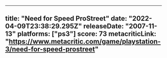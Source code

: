 
---
title: "Need for Speed ProStreet"
date: "2022-04-09T23:38:29.295Z"
releaseDate: "2007-11-13"
platforms: ["ps3"]
score: 73
metacriticLink: "https://www.metacritic.com/game/playstation-3/need-for-speed-prostreet"
---

